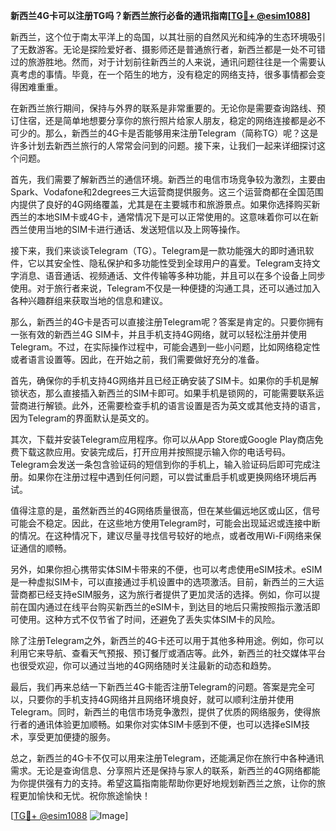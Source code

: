 **新西兰4G卡可以注册TG吗？新西兰旅行必备的通讯指南[[TG💪+ @esim1088](https://t.me/s/esim1088)]**

新西兰，这个位于南太平洋上的岛国，以其壮丽的自然风光和纯净的生态环境吸引了无数游客。无论是探险爱好者、摄影师还是普通旅行者，新西兰都是一处不可错过的旅游胜地。然而，对于计划前往新西兰的人来说，通讯问题往往是一个需要认真考虑的事情。毕竟，在一个陌生的地方，没有稳定的网络支持，很多事情都会变得困难重重。

在新西兰旅行期间，保持与外界的联系是非常重要的。无论你是需要查询路线、预订住宿，还是简单地想要分享你的旅行照片给家人朋友，稳定的网络连接都是必不可少的。那么，新西兰的4G卡是否能够用来注册Telegram（简称TG）呢？这是许多计划去新西兰旅行的人常常会问到的问题。接下来，让我们一起来详细探讨这个问题。

首先，我们需要了解新西兰的通信环境。新西兰的电信市场竞争较为激烈，主要由Spark、Vodafone和2degrees三大运营商提供服务。这三个运营商都在全国范围内提供了良好的4G网络覆盖，尤其是在主要城市和旅游景点。如果你选择购买新西兰的本地SIM卡或4G卡，通常情况下是可以正常使用的。这意味着你可以在新西兰使用当地的SIM卡进行通话、发送短信以及上网等操作。

接下来，我们来谈谈Telegram（TG）。Telegram是一款功能强大的即时通讯软件，它以其安全性、隐私保护和多功能性受到全球用户的喜爱。Telegram支持文字消息、语音通话、视频通话、文件传输等多种功能，并且可以在多个设备上同步使用。对于旅行者来说，Telegram不仅是一种便捷的沟通工具，还可以通过加入各种兴趣群组来获取当地的信息和建议。

那么，新西兰的4G卡是否可以直接注册Telegram呢？答案是肯定的。只要你拥有一张有效的新西兰4G SIM卡，并且手机支持4G网络，就可以轻松注册并使用Telegram。不过，在实际操作过程中，可能会遇到一些小问题，比如网络稳定性或者语言设置等。因此，在开始之前，我们需要做好充分的准备。

首先，确保你的手机支持4G网络并且已经正确安装了SIM卡。如果你的手机是解锁状态，那么直接插入新西兰的SIM卡即可。如果手机是锁网的，可能需要联系运营商进行解锁。此外，还需要检查手机的语言设置是否为英文或其他支持的语言，因为Telegram的界面默认是英文的。

其次，下载并安装Telegram应用程序。你可以从App Store或Google Play商店免费下载这款应用。安装完成后，打开应用并按照提示输入你的电话号码。Telegram会发送一条包含验证码的短信到你的手机上，输入验证码后即可完成注册。如果你在注册过程中遇到任何问题，可以尝试重启手机或更换网络环境后再试。

值得注意的是，虽然新西兰的4G网络质量很高，但在某些偏远地区或山区，信号可能会不稳定。因此，在这些地方使用Telegram时，可能会出现延迟或连接中断的情况。在这种情况下，建议尽量寻找信号较好的地点，或者改用Wi-Fi网络来保证通信的顺畅。

另外，如果你担心携带实体SIM卡带来的不便，也可以考虑使用eSIM技术。eSIM是一种虚拟SIM卡，可以直接通过手机设置中的选项激活。目前，新西兰的三大运营商都已经支持eSIM服务，这为旅行者提供了更加灵活的选择。例如，你可以提前在国内通过在线平台购买新西兰的eSIM卡，到达目的地后只需按照指示激活即可使用。这种方式不仅节省了时间，还避免了丢失实体SIM卡的风险。

除了注册Telegram之外，新西兰的4G卡还可以用于其他多种用途。例如，你可以利用它来导航、查看天气预报、预订餐厅或酒店等。此外，新西兰的社交媒体平台也很受欢迎，你可以通过当地的4G网络随时关注最新的动态和趋势。

最后，我们再来总结一下新西兰4G卡能否注册Telegram的问题。答案是完全可以，只要你的手机支持4G网络并且网络环境良好，就可以顺利注册并使用Telegram。同时，新西兰的电信市场竞争激烈，提供了优质的网络服务，使得旅行者的通讯体验更加顺畅。如果你对实体SIM卡感到不便，也可以选择eSIM技术，享受更加便捷的服务。

总之，新西兰的4G卡不仅可以用来注册Telegram，还能满足你在旅行中各种通讯需求。无论是查询信息、分享照片还是保持与家人的联系，新西兰的4G网络都能为你提供强有力的支持。希望这篇指南能帮助你更好地规划新西兰之旅，让你的旅程更加愉快和无忧。祝你旅途愉快！

[[TG💪+ @esim1088](https://t.me/s/esim1088) ![Image](https://i.postimg.cc/4NQfJmqS/Snipaste-2025-05-13-00-14-12.png)]